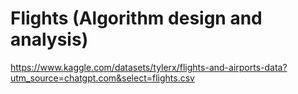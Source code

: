 # Flights (Algorithm design and analysis)

https://www.kaggle.com/datasets/tylerx/flights-and-airports-data?utm_source=chatgpt.com&select=flights.csv